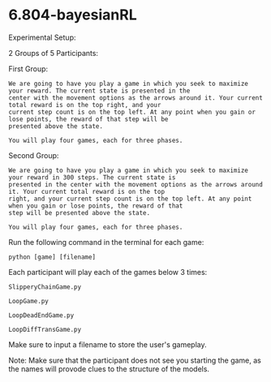 6.804-bayesianRL
================

Experimental Setup:

2 Groups of 5 Participants:

First Group:

    We are going to have you play a game in which you seek to maximize your reward. The current state is presented in the
    center with the movement options as the arrows around it. Your current total reward is on the top right, and your
    current step count is on the top left. At any point when you gain or lose points, the reward of that step will be
    presented above the state.
    
    You will play four games, each for three phases.
    
Second Group:

    We are going to have you play a game in which you seek to maximize your reward in 300 steps. The current state is
    presented in the center with the movement options as the arrows around it. Your current total reward is on the top
    right, and your current step count is on the top left. At any point when you gain or lose points, the reward of that
    step will be presented above the state.
    
    You will play four games, each for three phases.
    
    
Run the following command in the terminal for each game:
    
    python [game] [filename]
        
Each participant will play each of the games below 3 times:
    
    SlipperyChainGame.py
        
    LoopGame.py
        
    LoopDeadEndGame.py
        
    LoopDiffTransGame.py
    
Make sure to input a filename to store the user's gameplay.
    
    
Note: Make sure that the participant does not see you starting the game, as the names will provode clues to the structure of the models.
